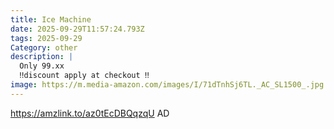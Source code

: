 ```yaml
---
title: Ice Machine
date: 2025-09-29T11:57:24.793Z
tags: 2025-09-29
Category: other
description: |
  Only 99.xx 
  ‼️discount apply at checkout ‼️
image: https://m.media-amazon.com/images/I/71dTnhSj6TL._AC_SL1500_.jpg
---
```

https://amzlink.to/az0tEcDBQqzqU
AD